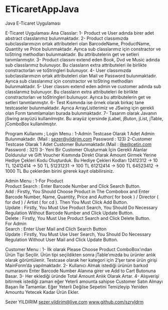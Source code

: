 # ETicaretAppJava
Java E-Ticaret Uygulaması

E-Ticaret Uygulaması
Ana Classlar:
1- Product ve User adında birer adet abstract classlarımız bulunmaktadır.
2- Product classımızda subclasslarımızın ortak attributeleri olan BarcodeName, ProductName, Quantity ve Price bulunmaktadır. Ayrıca sub classlarımız için constractor ve toString methodları bulunmaktadır. Bu attributelerin get ve setleri tanımlanmıştır.
3- Product classını extend eden Book, Dvd ve Music adında sub classlarımız bulunuyor. Bu classların extra attributeleri ile birlikte constractorları ve toStringleri bulunuyor.
4- User classımızda subclasslarımızın ortak attributeleri olan Mail ve Password bulunmaktadır. Ayrıca sub classlarımız için constractor ve toString methodları bulunmaktadır.
5- User classını extend eden admin ve customer adında sub classlarımız bulunuyor. Bu classların extra attributeleri ile birlikte constractorları ve toStringleri bulunuyor. Ayrıca bu attributelerin get ve setleri tanımlanmıştır.
6- Test Kısmında ise örnek olarak birkaç tane testcaseler bulunmaktadır. Ayrıca ArrayListlerimiz ve JSwing için gerekli olan Form tanımlamaları burada bulunmaktadır.
7- Tasarım olarak Javanın jSwing arayüzü kullanılmıştır. Bu arayüz içersinde jLabel, jButon, jList, jTable, jComboBox kullanılmıştır.

Program Kullanımı  ; 
Login Menu : 
1-Admin Testcase Olarak 1 Adet Admin Bulunmaktadır. (Mail : sezer@yildirim.com Password : 123)
2-Customer Testcase Olarak 1 Adet Customer Bulunmaktadır.(Mail : ilke@cetin.com Password : 321)
3- Yeni Bir Customer Oluşturmak İçin Gerekli Alanlar Doldurulur ve Gift Voucher Kısmında Direkt Olarak Amount Girmek Yerine Hediye Çekleri Kodu Oluşturduk. Bu Hediye Çekleri Kodları
12412312 -> 10 TL
12412414 -> 50 TL
51231231 -> 100 TL
61212414 -> 500 TL
64523412 -> 1000 TL
Bu çeklerden birini girerek kayıt olabilirsiniz.

Admin Menu : 
1-For Product  
Product Search : Enter Barcode Number and Click Search Button.  
Add : Firstly, You Should Choose Product in The Combobox and Enter Barcode Number, Name, Quantity, Price and Author( for book ) / Director ( for dvd ) / Artist ( for cd ). Then You Must Click Add Button.  
Update : Firstly, You Must Use Product Search, You Should Do Necessary Regulation Without Barcode Number and Click Update Button.  
Delete : Firstly, You Must Use Product Search and Click Delete Button.   
For Admin  
Search : Enter User Mail and Clich Search Button  
Update : Firstly, You Must Use User Search, You Should Do Necessary Regulation Without User Mail and Click Update Button.  

Customer Menu : 
1- İlk olarak Please Choose Product ComboBox’ından Ürün Tipi Seçilir. Ürün tipi seçildikten sonra jTable’ımızda bu ürünler anlık olarak görüntülenir. Testcase olarak her kategori için 2’şer tane ürün girişi MainForm’da yapılmaktadır.
2- Kullanıcı Almak istediği ürünün barkod numarasını Enter Barcode Number Alanına girer ve Add to Cart Butonuna Basar.
3- Her eklediği üründe Total Amount Anlık Olarak Artar.
4- Alışverişi bitirmek istediği zaman eğer Yeterli amounta sahipse Customer Satın Almayı Başarı İle Tamamlar. Eğer Yeterli Değilse Sepetini Temizleyip Yeniden Amountu Yetecek Kadar Ürün Ekler.

Sezer YILDIRIM
sezer.yildirim@live.com
www.github.com/szryldrm
